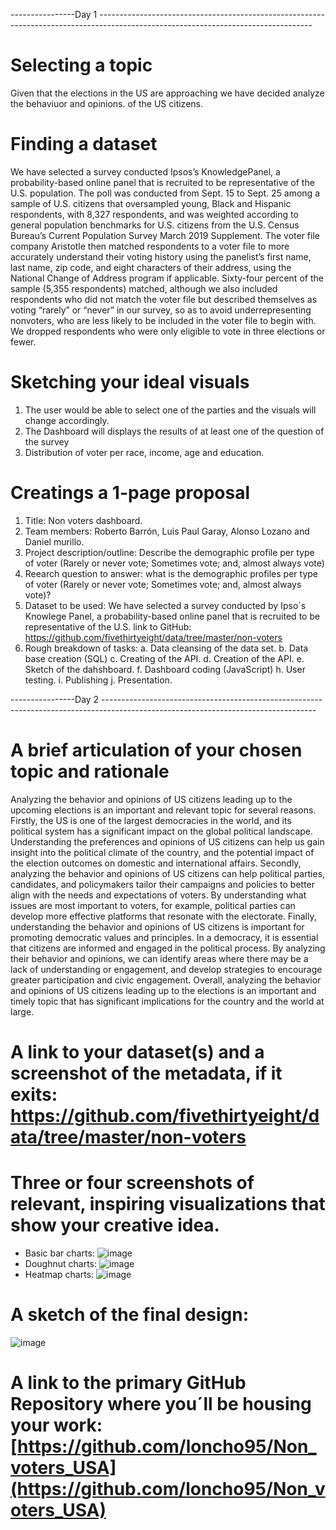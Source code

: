 ----------------Day 1 -----------------------------------------------------------------------------------------------------------------------------------

# Selecting a topic 
Given that the elections in the US are approaching we have decided analyze the behaviuor and opinions. of the US citizens.

# Finding a dataset 
We have selected a survey conducted Ipsos’s KnowledgePanel, a probability-based online panel that is recruited to be representative of the U.S. population. The poll was conducted from Sept. 15 to Sept. 25 among a sample of U.S. citizens that oversampled young, Black and Hispanic respondents, with 8,327 respondents, and was weighted according to general population benchmarks for U.S. citizens from the U.S. Census Bureau’s Current Population Survey March 2019 Supplement. The voter file company Aristotle then matched respondents to a voter file to more accurately understand their voting history using the panelist’s first name, last name, zip code, and eight characters of their address, using the National Change of Address program if applicable. Sixty-four percent of the sample (5,355 respondents) matched, although we also included respondents who did not match the voter file but described themselves as voting “rarely” or “never” in our survey, so as to avoid underrepresenting nonvoters, who are less likely to be included in the voter file to begin with. We dropped respondents who were only eligible to vote in three elections or fewer.

# Sketching your ideal visuals
1. The user would be able to select one of the parties and the visuals will change accordingly. 
2. The Dashboard will displays the results of at least one of the question of the survey
3. Distribution of voter per race, income, age and education. 

# Creatings a 1-page proposal
1. Title: Non voters dashboard.
2. Team members: Roberto Barrón, Luis Paul Garay, Alonso Lozano and Daniel murillo. 
3. Project description/outline: Describe the demographic profile per type of voter (Rarely or never vote; Sometimes vote; and, almost always vote)
4. Reearch question to answer: what is the demographic profiles per type of voter (Rarely or never vote; Sometimes vote; and, almost always vote)?
5. Dataset to be used: We have selected a survey conducted by Ipso´s Knowlege Panel, a probability-based online panel that is recruited to be representative of the U.S.
 link to GitHub: https://github.com/fivethirtyeight/data/tree/master/non-voters
6. Rough breakdown of tasks:
a. Data cleansing of the data set.
b. Data base creation (SQL)
c. Creating of the API.
d. Creation of the API.
e. Sketch of the dahshboard. 
f. Dashboard coding (JavaScript)
h. User  testing.
i. Publishing
j. Presentation. 

----------------Day 2 -----------------------------------------------------------------------------------------------------------------------------------

# A brief articulation of your chosen topic and rationale
Analyzing the behavior and opinions of US citizens leading up to the upcoming elections is an important and relevant topic for several reasons.
Firstly, the US is one of the largest democracies in the world, and its political system has a significant impact on the global political landscape. Understanding the preferences and opinions of US citizens can help us gain insight into the political climate of the country, and the potential impact of the election outcomes on domestic and international affairs.
Secondly, analyzing the behavior and opinions of US citizens can help political parties, candidates, and policymakers tailor their campaigns and policies to better align with the needs and expectations of voters. By understanding what issues are most important to voters, for example, political parties can develop more effective platforms that resonate with the electorate.
Finally, understanding the behavior and opinions of US citizens is important for promoting democratic values and principles. In a democracy, it is essential that citizens are informed and engaged in the political process. By analyzing their behavior and opinions, we can identify areas where there may be a lack of understanding or engagement, and develop strategies to encourage greater participation and civic engagement.
Overall, analyzing the behavior and opinions of US citizens leading up to the elections is an important and timely topic that has significant implications for the country and the world at large.

# A link to your dataset(s) and a screenshot of the metadata, if it exits: https://github.com/fivethirtyeight/data/tree/master/non-voters

# Three or four screenshots of relevant, inspiring visualizations that show your creative idea.
- Basic bar charts:
![image](https://github.com/loncho95/Non_voters_USA/blob/main/Resources/visual-inspirations/basic-bar-charts.png)
- Doughnut charts:
![image](https://github.com/loncho95/Non_voters_USA/blob/main/Resources/visual-inspirations/doughnut-charts-mousehover.png)
- Heatmap charts:
![image](https://github.com/loncho95/Non_voters_USA/blob/main/Resources/visual-inspirations/heatmap-chart-mousehover.png)
 
# A sketch of the final design:
 ![image](https://github.com/loncho95/Non_voters_USA/blob/main/Resources/visual-inspirations/final-design-sketch.png)

# A link to the primary GitHub Repository where you´ll be housing your work: [https://github.com/loncho95/Non_voters_USA](https://github.com/loncho95/Non_voters_USA)



















